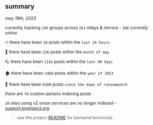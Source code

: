 
## summary
_may 19th, 2023_

currently tracking `145` groups across `261` relays & mirrors - _`106` currently online_

⏲ there have been `10` posts within the `last 24 hours`

🦈 there have been `216` posts within the `month of may`

🪐 there have been `1142` posts within the `last 90 days`

🏚 there have been `1469` posts within the `year of 2023`

🦕 there have been `6160` posts `since the dawn of ransomwatch`

there are `76` custom parsers indexing posts

_`20` sites using v2 onion services are no longer indexed - [support.torproject.org](https://support.torproject.org/onionservices/v2-deprecation/)_

> see the project [README](https://github.com/joshhighet/ransomwatch#ransomwatch--) for backend technicals
